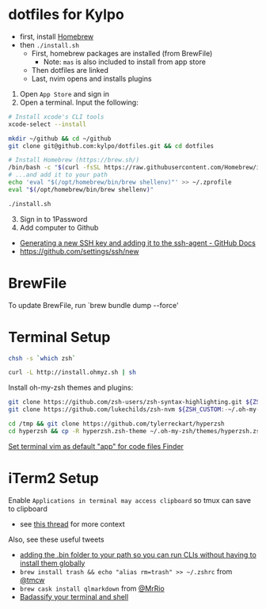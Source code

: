# dotfiles for Kylpo
- first, install [Homebrew](https://brew.sh/)
- then `./install.sh`
  - First, homebrew packages are installed (from BrewFile)
    - Note: `mas` is also included to install from app store
  - Then dotfiles are linked
  - Last, nvim opens and installs plugins

1. Open `App Store` and sign in
2. Open a terminal. Input the following:

```sh
# Install xcode's CLI tools
xcode-select --install

mkdir ~/github && cd ~/github
git clone git@github.com:kylpo/dotfiles.git && cd dotfiles

# Install Homebrew (https://brew.sh/)
/bin/bash -c "$(curl -fsSL https://raw.githubusercontent.com/Homebrew/install/HEAD/install.sh)"
# ...and add it to your path
echo 'eval "$(/opt/homebrew/bin/brew shellenv)"' >> ~/.zprofile
eval "$(/opt/homebrew/bin/brew shellenv)"

./install.sh
```

3. Sign in to 1Password
4. Add computer to Github
  - [Generating a new SSH key and adding it to the ssh-agent - GitHub Docs](https://docs.github.com/en/github/authenticating-to-github/connecting-to-github-with-ssh/generating-a-new-ssh-key-and-adding-it-to-the-ssh-agent)
  - https://github.com/settings/ssh/new


BrewFile
======
To update BrewFile, run `brew bundle dump --force'

Terminal Setup
======
```sh
chsh -s `which zsh`

curl -L http://install.ohmyz.sh | sh
```

Install oh-my-zsh themes and plugins:
```sh
git clone https://github.com/zsh-users/zsh-syntax-highlighting.git ${ZSH_CUSTOM:-~/.oh-my-zsh/custom}/plugins/zsh-syntax-highlighting
git clone https://github.com/lukechilds/zsh-nvm ${ZSH_CUSTOM:-~/.oh-my-zsh/custom}/plugins/zsh-nvm

cd /tmp && git clone https://github.com/tylerreckart/hyperzsh
cd hyperzsh && cp -R hyperzsh.zsh-theme ~/.oh-my-zsh/themes/hyperzsh.zsh-theme
```

[Set terminal vim as default "app" for code files Finder](https://www.youtube.com/watch?v=DBUuhvS8nZ8&feature=youtu.be)

iTerm2 Setup
=======

Enable `Applications in terminal may access clipboard` so tmux can save to
clipboard
- see [this
  thread](https://github.com/tmux/tmux/issues/592#issuecomment-255763680) for more context

Also, see these useful tweets
- [adding the .bin folder to your path so you can run CLIs without having to install them globally](https://twitter.com/ariabuckles/status/772209060506587136)
- `brew install trash && echo "alias rm=trash" >> ~/.zshrc` from [@tmcw](https://twitter.com/tmcw/status/784466696308400128)
- `brew cask install qlmarkdown` from [@MrRio](https://twitter.com/MrRio/status/784841830991007744)
- [Badassify your terminal and shell](http://jilles.me/badassify-your-terminal-and-shell/)
